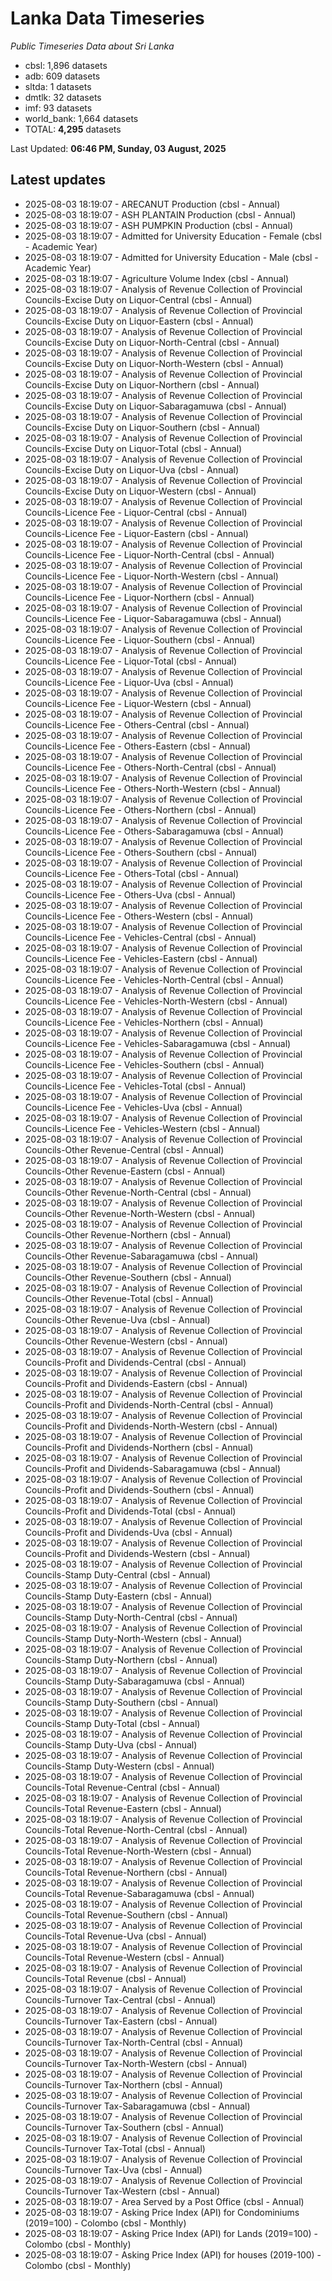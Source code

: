 # Lanka Data Timeseries
*Public Timeseries Data about Sri Lanka*

* cbsl: 1,896 datasets
* adb: 609 datasets
* sltda: 1 datasets
* dmtlk: 32 datasets
* imf: 93 datasets
* world_bank: 1,664 datasets
* TOTAL: **4,295** datasets

Last Updated: **06:46 PM, Sunday, 03 August, 2025**

## Latest updates

* 2025-08-03 18:19:07 - ARECANUT Production (cbsl - Annual)
* 2025-08-03 18:19:07 - ASH PLANTAIN Production (cbsl - Annual)
* 2025-08-03 18:19:07 - ASH PUMPKIN Production (cbsl - Annual)
* 2025-08-03 18:19:07 - Admitted for University Education - Female (cbsl - Academic Year)
* 2025-08-03 18:19:07 - Admitted for University Education - Male (cbsl - Academic Year)
* 2025-08-03 18:19:07 - Agriculture Volume Index (cbsl - Annual)
* 2025-08-03 18:19:07 - Analysis of Revenue Collection of Provincial Councils-Excise Duty on Liquor-Central (cbsl - Annual)
* 2025-08-03 18:19:07 - Analysis of Revenue Collection of Provincial Councils-Excise Duty on Liquor-Eastern (cbsl - Annual)
* 2025-08-03 18:19:07 - Analysis of Revenue Collection of Provincial Councils-Excise Duty on Liquor-North-Central (cbsl - Annual)
* 2025-08-03 18:19:07 - Analysis of Revenue Collection of Provincial Councils-Excise Duty on Liquor-North-Western (cbsl - Annual)
* 2025-08-03 18:19:07 - Analysis of Revenue Collection of Provincial Councils-Excise Duty on Liquor-Northern (cbsl - Annual)
* 2025-08-03 18:19:07 - Analysis of Revenue Collection of Provincial Councils-Excise Duty on Liquor-Sabaragamuwa (cbsl - Annual)
* 2025-08-03 18:19:07 - Analysis of Revenue Collection of Provincial Councils-Excise Duty on Liquor-Southern (cbsl - Annual)
* 2025-08-03 18:19:07 - Analysis of Revenue Collection of Provincial Councils-Excise Duty on Liquor-Total (cbsl - Annual)
* 2025-08-03 18:19:07 - Analysis of Revenue Collection of Provincial Councils-Excise Duty on Liquor-Uva (cbsl - Annual)
* 2025-08-03 18:19:07 - Analysis of Revenue Collection of Provincial Councils-Excise Duty on Liquor-Western (cbsl - Annual)
* 2025-08-03 18:19:07 - Analysis of Revenue Collection of Provincial Councils-Licence Fee - Liquor-Central (cbsl - Annual)
* 2025-08-03 18:19:07 - Analysis of Revenue Collection of Provincial Councils-Licence Fee - Liquor-Eastern (cbsl - Annual)
* 2025-08-03 18:19:07 - Analysis of Revenue Collection of Provincial Councils-Licence Fee - Liquor-North-Central (cbsl - Annual)
* 2025-08-03 18:19:07 - Analysis of Revenue Collection of Provincial Councils-Licence Fee - Liquor-North-Western (cbsl - Annual)
* 2025-08-03 18:19:07 - Analysis of Revenue Collection of Provincial Councils-Licence Fee - Liquor-Northern (cbsl - Annual)
* 2025-08-03 18:19:07 - Analysis of Revenue Collection of Provincial Councils-Licence Fee - Liquor-Sabaragamuwa (cbsl - Annual)
* 2025-08-03 18:19:07 - Analysis of Revenue Collection of Provincial Councils-Licence Fee - Liquor-Southern (cbsl - Annual)
* 2025-08-03 18:19:07 - Analysis of Revenue Collection of Provincial Councils-Licence Fee - Liquor-Total (cbsl - Annual)
* 2025-08-03 18:19:07 - Analysis of Revenue Collection of Provincial Councils-Licence Fee - Liquor-Uva (cbsl - Annual)
* 2025-08-03 18:19:07 - Analysis of Revenue Collection of Provincial Councils-Licence Fee - Liquor-Western (cbsl - Annual)
* 2025-08-03 18:19:07 - Analysis of Revenue Collection of Provincial Councils-Licence Fee - Others-Central (cbsl - Annual)
* 2025-08-03 18:19:07 - Analysis of Revenue Collection of Provincial Councils-Licence Fee - Others-Eastern (cbsl - Annual)
* 2025-08-03 18:19:07 - Analysis of Revenue Collection of Provincial Councils-Licence Fee - Others-North-Central (cbsl - Annual)
* 2025-08-03 18:19:07 - Analysis of Revenue Collection of Provincial Councils-Licence Fee - Others-North-Western (cbsl - Annual)
* 2025-08-03 18:19:07 - Analysis of Revenue Collection of Provincial Councils-Licence Fee - Others-Northern (cbsl - Annual)
* 2025-08-03 18:19:07 - Analysis of Revenue Collection of Provincial Councils-Licence Fee - Others-Sabaragamuwa (cbsl - Annual)
* 2025-08-03 18:19:07 - Analysis of Revenue Collection of Provincial Councils-Licence Fee - Others-Southern (cbsl - Annual)
* 2025-08-03 18:19:07 - Analysis of Revenue Collection of Provincial Councils-Licence Fee - Others-Total (cbsl - Annual)
* 2025-08-03 18:19:07 - Analysis of Revenue Collection of Provincial Councils-Licence Fee - Others-Uva (cbsl - Annual)
* 2025-08-03 18:19:07 - Analysis of Revenue Collection of Provincial Councils-Licence Fee - Others-Western (cbsl - Annual)
* 2025-08-03 18:19:07 - Analysis of Revenue Collection of Provincial Councils-Licence Fee - Vehicles-Central (cbsl - Annual)
* 2025-08-03 18:19:07 - Analysis of Revenue Collection of Provincial Councils-Licence Fee - Vehicles-Eastern (cbsl - Annual)
* 2025-08-03 18:19:07 - Analysis of Revenue Collection of Provincial Councils-Licence Fee - Vehicles-North-Central (cbsl - Annual)
* 2025-08-03 18:19:07 - Analysis of Revenue Collection of Provincial Councils-Licence Fee - Vehicles-North-Western (cbsl - Annual)
* 2025-08-03 18:19:07 - Analysis of Revenue Collection of Provincial Councils-Licence Fee - Vehicles-Northern (cbsl - Annual)
* 2025-08-03 18:19:07 - Analysis of Revenue Collection of Provincial Councils-Licence Fee - Vehicles-Sabaragamuwa (cbsl - Annual)
* 2025-08-03 18:19:07 - Analysis of Revenue Collection of Provincial Councils-Licence Fee - Vehicles-Southern (cbsl - Annual)
* 2025-08-03 18:19:07 - Analysis of Revenue Collection of Provincial Councils-Licence Fee - Vehicles-Total (cbsl - Annual)
* 2025-08-03 18:19:07 - Analysis of Revenue Collection of Provincial Councils-Licence Fee - Vehicles-Uva (cbsl - Annual)
* 2025-08-03 18:19:07 - Analysis of Revenue Collection of Provincial Councils-Licence Fee - Vehicles-Western (cbsl - Annual)
* 2025-08-03 18:19:07 - Analysis of Revenue Collection of Provincial Councils-Other Revenue-Central (cbsl - Annual)
* 2025-08-03 18:19:07 - Analysis of Revenue Collection of Provincial Councils-Other Revenue-Eastern (cbsl - Annual)
* 2025-08-03 18:19:07 - Analysis of Revenue Collection of Provincial Councils-Other Revenue-North-Central (cbsl - Annual)
* 2025-08-03 18:19:07 - Analysis of Revenue Collection of Provincial Councils-Other Revenue-North-Western (cbsl - Annual)
* 2025-08-03 18:19:07 - Analysis of Revenue Collection of Provincial Councils-Other Revenue-Northern (cbsl - Annual)
* 2025-08-03 18:19:07 - Analysis of Revenue Collection of Provincial Councils-Other Revenue-Sabaragamuwa (cbsl - Annual)
* 2025-08-03 18:19:07 - Analysis of Revenue Collection of Provincial Councils-Other Revenue-Southern (cbsl - Annual)
* 2025-08-03 18:19:07 - Analysis of Revenue Collection of Provincial Councils-Other Revenue-Total (cbsl - Annual)
* 2025-08-03 18:19:07 - Analysis of Revenue Collection of Provincial Councils-Other Revenue-Uva (cbsl - Annual)
* 2025-08-03 18:19:07 - Analysis of Revenue Collection of Provincial Councils-Other Revenue-Western (cbsl - Annual)
* 2025-08-03 18:19:07 - Analysis of Revenue Collection of Provincial Councils-Profit and Dividends-Central (cbsl - Annual)
* 2025-08-03 18:19:07 - Analysis of Revenue Collection of Provincial Councils-Profit and Dividends-Eastern (cbsl - Annual)
* 2025-08-03 18:19:07 - Analysis of Revenue Collection of Provincial Councils-Profit and Dividends-North-Central (cbsl - Annual)
* 2025-08-03 18:19:07 - Analysis of Revenue Collection of Provincial Councils-Profit and Dividends-North-Western (cbsl - Annual)
* 2025-08-03 18:19:07 - Analysis of Revenue Collection of Provincial Councils-Profit and Dividends-Northern (cbsl - Annual)
* 2025-08-03 18:19:07 - Analysis of Revenue Collection of Provincial Councils-Profit and Dividends-Sabaragamuwa (cbsl - Annual)
* 2025-08-03 18:19:07 - Analysis of Revenue Collection of Provincial Councils-Profit and Dividends-Southern (cbsl - Annual)
* 2025-08-03 18:19:07 - Analysis of Revenue Collection of Provincial Councils-Profit and Dividends-Total (cbsl - Annual)
* 2025-08-03 18:19:07 - Analysis of Revenue Collection of Provincial Councils-Profit and Dividends-Uva (cbsl - Annual)
* 2025-08-03 18:19:07 - Analysis of Revenue Collection of Provincial Councils-Profit and Dividends-Western (cbsl - Annual)
* 2025-08-03 18:19:07 - Analysis of Revenue Collection of Provincial Councils-Stamp Duty-Central (cbsl - Annual)
* 2025-08-03 18:19:07 - Analysis of Revenue Collection of Provincial Councils-Stamp Duty-Eastern (cbsl - Annual)
* 2025-08-03 18:19:07 - Analysis of Revenue Collection of Provincial Councils-Stamp Duty-North-Central (cbsl - Annual)
* 2025-08-03 18:19:07 - Analysis of Revenue Collection of Provincial Councils-Stamp Duty-North-Western (cbsl - Annual)
* 2025-08-03 18:19:07 - Analysis of Revenue Collection of Provincial Councils-Stamp Duty-Northern (cbsl - Annual)
* 2025-08-03 18:19:07 - Analysis of Revenue Collection of Provincial Councils-Stamp Duty-Sabaragamuwa (cbsl - Annual)
* 2025-08-03 18:19:07 - Analysis of Revenue Collection of Provincial Councils-Stamp Duty-Southern (cbsl - Annual)
* 2025-08-03 18:19:07 - Analysis of Revenue Collection of Provincial Councils-Stamp Duty-Total (cbsl - Annual)
* 2025-08-03 18:19:07 - Analysis of Revenue Collection of Provincial Councils-Stamp Duty-Uva (cbsl - Annual)
* 2025-08-03 18:19:07 - Analysis of Revenue Collection of Provincial Councils-Stamp Duty-Western (cbsl - Annual)
* 2025-08-03 18:19:07 - Analysis of Revenue Collection of Provincial Councils-Total Revenue-Central (cbsl - Annual)
* 2025-08-03 18:19:07 - Analysis of Revenue Collection of Provincial Councils-Total Revenue-Eastern (cbsl - Annual)
* 2025-08-03 18:19:07 - Analysis of Revenue Collection of Provincial Councils-Total Revenue-North-Central (cbsl - Annual)
* 2025-08-03 18:19:07 - Analysis of Revenue Collection of Provincial Councils-Total Revenue-North-Western (cbsl - Annual)
* 2025-08-03 18:19:07 - Analysis of Revenue Collection of Provincial Councils-Total Revenue-Northern (cbsl - Annual)
* 2025-08-03 18:19:07 - Analysis of Revenue Collection of Provincial Councils-Total Revenue-Sabaragamuwa (cbsl - Annual)
* 2025-08-03 18:19:07 - Analysis of Revenue Collection of Provincial Councils-Total Revenue-Southern (cbsl - Annual)
* 2025-08-03 18:19:07 - Analysis of Revenue Collection of Provincial Councils-Total Revenue-Uva (cbsl - Annual)
* 2025-08-03 18:19:07 - Analysis of Revenue Collection of Provincial Councils-Total Revenue-Western (cbsl - Annual)
* 2025-08-03 18:19:07 - Analysis of Revenue Collection of Provincial Councils-Total Revenue (cbsl - Annual)
* 2025-08-03 18:19:07 - Analysis of Revenue Collection of Provincial Councils-Turnover Tax-Central (cbsl - Annual)
* 2025-08-03 18:19:07 - Analysis of Revenue Collection of Provincial Councils-Turnover Tax-Eastern (cbsl - Annual)
* 2025-08-03 18:19:07 - Analysis of Revenue Collection of Provincial Councils-Turnover Tax-North-Central (cbsl - Annual)
* 2025-08-03 18:19:07 - Analysis of Revenue Collection of Provincial Councils-Turnover Tax-North-Western (cbsl - Annual)
* 2025-08-03 18:19:07 - Analysis of Revenue Collection of Provincial Councils-Turnover Tax-Northern (cbsl - Annual)
* 2025-08-03 18:19:07 - Analysis of Revenue Collection of Provincial Councils-Turnover Tax-Sabaragamuwa (cbsl - Annual)
* 2025-08-03 18:19:07 - Analysis of Revenue Collection of Provincial Councils-Turnover Tax-Southern (cbsl - Annual)
* 2025-08-03 18:19:07 - Analysis of Revenue Collection of Provincial Councils-Turnover Tax-Total (cbsl - Annual)
* 2025-08-03 18:19:07 - Analysis of Revenue Collection of Provincial Councils-Turnover Tax-Uva (cbsl - Annual)
* 2025-08-03 18:19:07 - Analysis of Revenue Collection of Provincial Councils-Turnover Tax-Western (cbsl - Annual)
* 2025-08-03 18:19:07 - Area Served by a Post Office (cbsl - Annual)
* 2025-08-03 18:19:07 - Asking Price Index (API) for Condominiums (2019=100) - Colombo (cbsl - Monthly)
* 2025-08-03 18:19:07 - Asking Price Index (API) for Lands (2019=100) - Colombo (cbsl - Monthly)
* 2025-08-03 18:19:07 - Asking Price Index (API) for houses (2019-100) - Colombo (cbsl - Monthly)